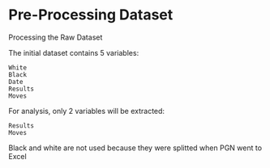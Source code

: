 # Pre-Processing Dataset
Processing the Raw Dataset

The initial dataset contains 5 variables:

    White
    Black
    Date
    Results
    Moves

For analysis, only 2 variables will be extracted:

    Results
    Moves
Black and white are not used because they were splitted when PGN went to Excel
